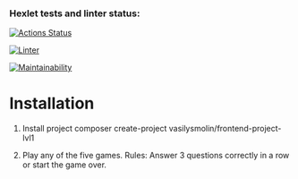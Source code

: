 ### Hexlet tests and linter status:
[![Actions Status](https://github.com/vasilysmolin/frontend-project-lvl1/workflows/hexlet-check/badge.svg)](https://github.com/vasilysmolin/frontend-project-lvl1/actions)

[![Linter](https://github.com/vasilysmolin/frontend-project-lvl1/workflows/linter/badge.svg)](https://github.com/vasilysmolin/frontend-project-lvl1/actions)

[![Maintainability](https://api.codeclimate.com/v1/badges/d68d41053f20815406c1/maintainability)](https://codeclimate.com/github/vasilysmolin/frontend-project-lvl1/maintainability)


# Installation

1. Install project composer create-project vasilysmolin/frontend-project-lvl1

2. Play any of the five games. Rules: Answer 3 questions correctly in a row or start the game over.
